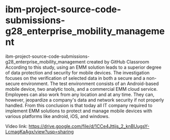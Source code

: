 # ibm-project-source-code-submissions-g28_enterprise_mobility_management
ibm-project-source-code-submissions-g28_enterprise_mobility_management created by GitHub Classroom
According to this study, using an EMM solution leads to a superior degree of data protection and security for mobile devices. The investigation focuses on the verification of selected data in both a secure and a non-secure environment. The test environment consists of an Android-based mobile device, two analytic tools, and a commercial EMM cloud service.
Employees can also work from any location and at any time. They can, however, jeopardize a company's data and network security if not properly handled. From this conclusion is that today all IT company required to implement EMM solutions to protect and manage mobile devices with various platforms like android, iOS, and windows.

Video link: https://drive.google.com/file/d/1CCe4Jttijs_2_knBUugsY-LcmagKaAgx/view?usp=sharing
